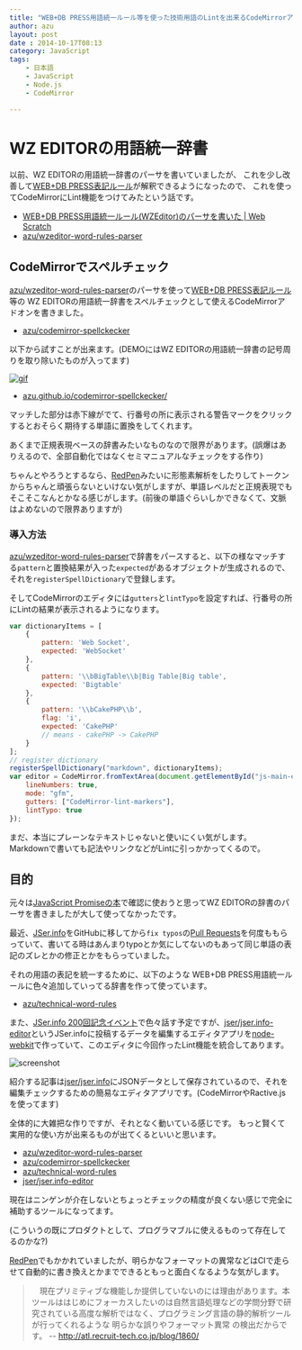 ```yaml
---
title: "WEB+DB PRESS用語統一ルール等を使った技術用語のLintを出来るCodeMirrorアドオンを書いた"
author: azu
layout: post
date : 2014-10-17T08:13
category: JavaScript
tags:
    - 日本語
    - JavaScript
    - Node.js
    - CodeMirror

---
```


# WZ EDITORの用語統一辞書

以前、WZ EDITORの用語統一辞書のパーサを書いていましたが、
これを少し改善して[WEB+DB PRESS表記ルール](https://gist.github.com/inao/f55e8232e150aee918b9 "WEB+DB PRESS表記ルール")が解釈できるようになったので、
これを使ってCodeMirrorにLint機能をつけてみたという話です。

- [WEB+DB PRESS用語統一ルール(WZEditor)のパーサを書いた | Web Scratch](http://efcl.info/2014/0616/res3931/ "WEB+DB PRESS用語統一ルール(WZEditor)のパーサを書いた | Web Scratch")
- [azu/wzeditor-word-rules-parser](https://github.com/azu/wzeditor-word-rules-parser "azu/wzeditor-word-rules-parser")


## CodeMirrorでスペルチェック

[azu/wzeditor-word-rules-parser](https://github.com/azu/wzeditor-word-rules-parser "azu/wzeditor-word-rules-parser")のパーサを使って[WEB+DB PRESS表記ルール](https://gist.github.com/inao/f55e8232e150aee918b9 "WEB+DB PRESS表記ルール")等の
WZ EDITORの用語統一辞書をスペルチェックとして使えるCodeMirrorアドオンを書きました。

- [azu/codemirror-spellckecker](https://github.com/azu/codemirror-spellckecker/ "azu/codemirror-spellckecker")

以下から試すことが出来ます。(DEMOにはWZ EDITORの用語統一辞書の記号周りを取り除いたものが入ってます)

[![gif](http://i.gyazo.com/fe26a3fa4e194bafb72be12ca551d947.gif)](http://azu.github.io/codemirror-spellckecker/)

- [azu.github.io/codemirror-spellckecker/](http://azu.github.io/codemirror-spellckecker/ "CodeMirror + Spell Check + Quick Fix")

マッチした部分は赤下線がでて、行番号の所に表示される警告マークをクリックするとおそらく期待する単語に置換をしてくれます。

あくまで正規表現ベースの辞書みたいなものなので限界があります。(誤爆はありえるので、全部自動化ではなくセミマニュアルなチェックをする作り)

ちゃんとやろうとするなら、[RedPen](http://atl.recruit-tech.co.jp/blog/1860/ "RedPen")みたいに形態素解析をしたりしてトークンからちゃんと頑張らないといけない気がしますが、単語レベルだと正規表現でもそこそこなんとかなる感じがします。(前後の単語ぐらいしかできなくて、文脈はよめないので限界ありますが)

### 導入方法

[azu/wzeditor-word-rules-parser](https://github.com/azu/wzeditor-word-rules-parser "azu/wzeditor-word-rules-parser")で辞書をパースすると、以下の様なマッチする`pattern`と置換結果が入った`expected`があるオブジェクトが生成されるので、それを`registerSpellDictionary`で登録します。

そしてCodeMirrorのエディタには`gutters`と`lintTypo`を設定すれば、行番号の所にLintの結果が表示されるようになります。

``` js
var dictionaryItems = [
    {
        pattern: 'Web Socket',
        expected: 'WebSocket'
    },
    {
        pattern: '\\bBigTable\\b|Big Table|Big table',
        expected: 'Bigtable'
    },
    {
        pattern: '\\bCakePHP\\b',
        flag: 'i',
        expected: 'CakePHP'
        // means - cakePHP -> CakePHP
    }
];
// register dictionary
registerSpellDictionary("markdown", dictionaryItems);
var editor = CodeMirror.fromTextArea(document.getElementById("js-main-editor"), {
    lineNumbers: true,
    mode: "gfm",
    gutters: ["CodeMirror-lint-markers"],
    lintTypo: true
});
```


まだ、本当にプレーンなテキストじゃないと使いにくい気がします。
Markdownで書いても記法やリンクなどがLintに引っかかってくるので。

## 目的

元々は[JavaScript Promiseの本](http://azu.github.io/promises-book/ "JavaScript Promiseの本")で確認に使おうと思ってWZ EDITORの辞書のパーサを書きましたが大して使ってなかったです。

最近、[JSer.info](http://jser.info/ "JSer.info")をGitHubに移してから`fix typos`の[Pull Requests](https://github.com/jser/jser.github.io/pulls?q=is%3Apr+is%3Aclosed "Pull Requests · jser/jser.github.io")を何度ももらっていて、書いてる時はあんまりtypoとか気にしてないのもあって同じ単語の表記のズレとかの修正とかをもらっていました。

それの用語の表記を統一するために、以下のような WEB+DB PRESS用語統一ルールに色々追加していってる辞書を作って使っています。
 
- [azu/technical-word-rules](https://github.com/azu/technical-word-rules "azu/technical-word-rules")

また、[JSer.info 200回記念イベント](http://connpass.com/event/9067/)で色々話す予定ですが、[jser/jser.info-editor](https://github.com/jser/jser.info-editor "jser/jser.info-editor")というJSer.infoに投稿するデータを編集するエディタアプリを[node-webkit](https://github.com/rogerwang/node-webkit "node-webkit")で作っていて、このエディタに今回作ったLint機能を統合してあります。

![screenshot](http://efcl.info/wp-content/uploads/2014/10/20-1413800739.png)

紹介する記事は[jser/jser.info](https://github.com/jser/jser.info "jser/jser.info")にJSONデータとして保存されているので、それを編集チェックするための簡易なエディタアプリです。(CodeMirrorやRactive.jsを使ってます)

全体的に大雑把な作りですが、それとなく動いている感じです。
もっと賢くて実用的な使い方が出来るものが出てくるといいと思います。

-  [azu/wzeditor-word-rules-parser](https://github.com/azu/wzeditor-word-rules-parser "azu/wzeditor-word-rules-parser")
- [azu/codemirror-spellckecker](https://github.com/azu/codemirror-spellckecker/ "azu/codemirror-spellckecker")
- [azu/technical-word-rules](https://github.com/azu/technical-word-rules "azu/technical-word-rules")
- [jser/jser.info-editor](https://github.com/jser/jser.info-editor "jser/jser.info-editor")

現在はニンゲンが介在しないとちょっとチェックの精度が良くない感じで完全に補助するツールになってます。

(こういうの既にプロダクトとして、プログラマブルに使えるものって存在してるのかな?)

[RedPen](http://redpen.cc/ "RedPen")でもかかれていましたが、明らかなフォーマットの異常などはCIで走らせて自動的に書き換えとかまでできるともっと面白くなるような気がします。

> 　現在プリミティブな機能しか提供していないのには理由があります。本ツールははじめにフォーカスしたいのは自然言語処理などの学問分野で研究されている高度な解析ではなく、プログラミング言語の静的解析ツールが行ってくれるような 明らかな誤りやフォーマット異常 の検出だからです。 
-- http://atl.recruit-tech.co.jp/blog/1860/